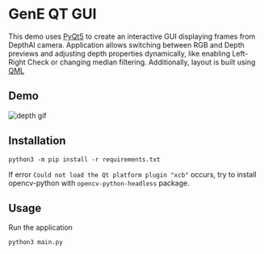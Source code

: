 # GenE QT GUI

This demo uses [PyQt5](https://pypi.org/project/PyQt5/) to create an interactive GUI displaying frames from DepthAI camera.
Application allows switching between RGB and Depth previews and adjusting depth properties dynamically, like enabling Left-Right Check or changing median filtering.
Additionally, layout is built using [QML](https://doc.qt.io/qt-5/qtqml-index.html)

## Demo

![depth gif](https://user-images.githubusercontent.com/5244214/151853892-1820f30e-22cd-49a4-9a10-b20970296e4d.gif)

## Installation

```
python3 -m pip install -r requirements.txt
```

If error `Could not load the Qt platform plugin "xcb"` occurs, try to install opencv-python with `opencv-python-headless` package.

## Usage

Run the application

```
python3 main.py
```
